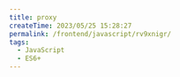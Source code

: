```yaml
---
title: proxy
createTime: 2023/05/25 15:28:27
permalink: /frontend/javascript/rv9xnigr/
tags:
  - JavaScript
  - ES6+
---
```

